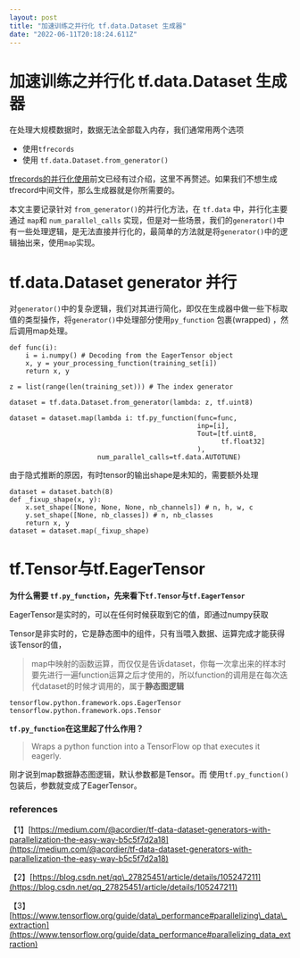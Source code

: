 ```yaml
---
layout: post
title: "加速训练之并行化 tf.data.Dataset 生成器"
date: "2022-06-11T20:18:24.611Z"
---
```

加速训练之并行化 tf.data.Dataset 生成器
============================

在处理大规模数据时，数据无法全部载入内存，我们通常用两个选项

*   使用`tfrecords`
*   使用 `tf.data.Dataset.from_generator()`

[tfrecords的并行化使用](https://www.cnblogs.com/gongyanzh/p/16266794.html)前文已经有过介绍，这里不再赘述。如果我们不想生成tfrecord中间文件，那么生成器就是你所需要的。

本文主要记录针对 `from_generator()`的并行化方法，在 `tf.data` 中，并行化主要通过 `map`和 `num_parallel_calls` 实现，但是对一些场景，我们的`generator()`中有一些处理逻辑，是无法直接并行化的，最简单的方法就是将`generator()`中的逻辑抽出来，使用`map`实现。

tf.data.Dataset generator 并行
============================

对`generator()`中的复杂逻辑，我们对其进行简化，即仅在生成器中做一些下标取值的类型操作，将`generator()`中处理部分使用`py_function` 包裹(wrapped) ，然后调用map处理。

    def func(i):
        i = i.numpy() # Decoding from the EagerTensor object
        x, y = your_processing_function(training_set[i])
        return x, y
    
    z = list(range(len(training_set))) # The index generator
    
    dataset = tf.data.Dataset.from_generator(lambda: z, tf.uint8)
    
    dataset = dataset.map(lambda i: tf.py_function(func=func, 
                                                   inp=[i], 
                                                   Tout=[tf.uint8,
                                                         tf.float32]
                                                   ), 
                          num_parallel_calls=tf.data.AUTOTUNE)
    

由于隐式推断的原因，有时tensor的输出shape是未知的，需要额外处理

    dataset = dataset.batch(8)
    def _fixup_shape(x, y):
        x.set_shape([None, None, None, nb_channels]) # n, h, w, c
        y.set_shape([None, nb_classes]) # n, nb_classes
        return x, y
    dataset = dataset.map(_fixup_shape)
    

tf.Tensor与tf.EagerTensor
========================

**为什么需要 `tf.py_function`，先来看下`tf.Tensor`与`tf.EagerTensor`**

EagerTensor是实时的，可以在任何时候获取到它的值，即通过numpy获取

Tensor是非实时的，它是静态图中的组件，只有当喂入数据、运算完成才能获得该Tensor的值，

> map中映射的函数运算，而仅仅是告诉dataset，你每一次拿出来的样本时要先进行一遍function运算之后才使用的，所以function的调用是在每次迭代dataset的时候才调用的，属于**静态图逻辑**

    tensorflow.python.framework.ops.EagerTensor
    tensorflow.python.framework.ops.Tensor
    

**`tf.py_function`在这里起了什么作用？**

> Wraps a python function into a TensorFlow op that executes it eagerly.

刚才说到map数据静态图逻辑，默认参数都是Tensor。而 使用`tf.py_function()`包装后，参数就变成了EagerTensor。

### references

【1】[https://medium.com/@acordier/tf-data-dataset-generators-with-parallelization-the-easy-way-b5c5f7d2a18](https://medium.com/@acordier/tf-data-dataset-generators-with-parallelization-the-easy-way-b5c5f7d2a18)

【2】[https://blog.csdn.net/qq\_27825451/article/details/105247211](https://blog.csdn.net/qq_27825451/article/details/105247211)

【3】[https://www.tensorflow.org/guide/data\_performance#parallelizing\_data\_extraction](https://www.tensorflow.org/guide/data_performance#parallelizing_data_extraction)